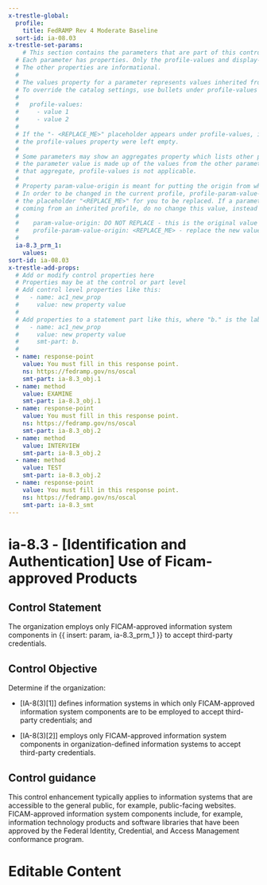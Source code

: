 ```yaml
---
x-trestle-global:
  profile:
    title: FedRAMP Rev 4 Moderate Baseline
  sort-id: ia-08.03
x-trestle-set-params:
    # This section contains the parameters that are part of this control.
  # Each parameter has properties. Only the profile-values and display-name properties are editable.
  # The other properties are informational.
  #
  # The values property for a parameter represents values inherited from the OSCAL catalog.
  # To override the catalog settings, use bullets under profile-values as shown below:
  #
  #   profile-values:
  #     - value 1
  #     - value 2
  #
  # If the "- <REPLACE_ME>" placeholder appears under profile-values, it is the same as if
  # the profile-values property were left empty.
  #
  # Some parameters may show an aggregates property which lists other parameters. This means
  # the parameter value is made up of the values from the other parameters. For parameters
  # that aggregate, profile-values is not applicable.
  #
  # Property param-value-origin is meant for putting the origin from where that parameter comes from.
  # In order to be changed in the current profile, profile-param-value-origin property will be displayed with
  # the placeholder "<REPLACE_ME>" for you to be replaced. If a parameter already has a param-value-origin
  # coming from an inherited profile, do no change this value, instead use profile-param-value-origin as follows:
  #
  #    param-value-origin: DO NOT REPLACE - this is the original value
  #    profile-param-value-origin: <REPLACE_ME> - replace the new value required HERE
  #
  ia-8.3_prm_1:
    values:
sort-id: ia-08.03
x-trestle-add-props:
  # Add or modify control properties here
  # Properties may be at the control or part level
  # Add control level properties like this:
  #   - name: ac1_new_prop
  #     value: new property value
  #
  # Add properties to a statement part like this, where "b." is the label of the target statement part
  #   - name: ac1_new_prop
  #     value: new property value
  #     smt-part: b.
  #
  - name: response-point
    value: You must fill in this response point.
    ns: https://fedramp.gov/ns/oscal
    smt-part: ia-8.3_obj.1
  - name: method
    value: EXAMINE
    smt-part: ia-8.3_obj.1
  - name: response-point
    value: You must fill in this response point.
    ns: https://fedramp.gov/ns/oscal
    smt-part: ia-8.3_obj.2
  - name: method
    value: INTERVIEW
    smt-part: ia-8.3_obj.2
  - name: method
    value: TEST
    smt-part: ia-8.3_obj.2
  - name: response-point
    value: You must fill in this response point.
    ns: https://fedramp.gov/ns/oscal
    smt-part: ia-8.3_smt
---
```


# ia-8.3 - \[Identification and Authentication\] Use of Ficam-approved Products

## Control Statement

The organization employs only FICAM-approved information system components in {{ insert: param, ia-8.3_prm_1 }} to accept third-party credentials.

## Control Objective

Determine if the organization:

- \[IA-8(3)[1]\] defines information systems in which only FICAM-approved information system components are to be employed to accept third-party credentials; and

- \[IA-8(3)[2]\] employs only FICAM-approved information system components in organization-defined information systems to accept third-party credentials.

## Control guidance

This control enhancement typically applies to information systems that are accessible to the general public, for example, public-facing websites. FICAM-approved information system components include, for example, information technology products and software libraries that have been approved by the Federal Identity, Credential, and Access Management conformance program.

# Editable Content

<!-- Make additions and edits below -->
<!-- The above represents the contents of the control as received by the profile, prior to additions. -->
<!-- If the profile makes additions to the control, they will appear below. -->
<!-- The above markdown may not be edited but you may edit the content below, and/or introduce new additions to be made by the profile. -->
<!-- If there is a yaml header at the top, parameter values may be edited. Use --set-parameters to incorporate the changes during assembly. -->
<!-- The content here will then replace what is in the profile for this control, after running profile-assemble. -->
<!-- The added parts in the profile for this control are below.  You may edit them and/or add new ones. -->
<!-- Each addition must have a heading either of the form ## Control my_addition_name -->
<!-- or ## Part a. (where the a. refers to one of the control statement labels.) -->
<!-- "## Control" parts are new parts added after the statement part. -->
<!-- "## Part" parts are new parts added into the top-level statement part with that label. -->
<!-- Subparts may be added with nested hash levels of the form ### My Subpart Name -->
<!-- underneath the parent ## Control or ## Part being added -->
<!-- See https://oscal-compass.github.io/compliance-trestle/tutorials/ssp_profile_catalog_authoring/ssp_profile_catalog_authoring for guidance. -->
